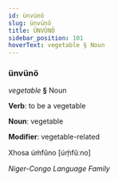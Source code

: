 ```yaml
---
id: ünvünö
slug: ünvünö
title: ÜNVÜNÖ
sidebar_position: 101
hoverText: vegetable § Noun
---
```


### ünvünö

*vegetable* **§** Noun

**Verb**: to be a vegetable

**Noun**: vegetable

**Modifier**: vegetable-related

Xhosa úḿfûno [úḿ̩fûːno]

*Niger-Congo Language Family*